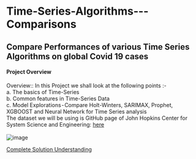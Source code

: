 # Time-Series-Algorithms---Comparisons
## Compare Performances of various Time Series Algorithms on global Covid 19 cases
#### Project Overview <br />
Overview:: In this Project we shall look at the following points :- </br>
a. The basics of Time-Series</br>
b. Common features in Time-Series Data</br>
c. Model Explorations - Compare Holt-Winters, SARIMAX, Prophet, XGBOOST and Neural Network for Time Series analysis</br>
The dataset we will be using is GitHub page of John Hopkins Center for System Science and Engineering: [here](https://medium.com/r/url=https%3A%2F%2Fgithub.com%2FCSSEGISandData%2FCOVID-19%2Ftree%2Fmaster%2Fcsse_covid_19_data%2Fcsse_covid_19_time_series)
<br />
<br />
![image](https://cdn-images-1.medium.com/max/1200/0*5Z8n3JPFJSNbkFjD.jpeg)

[Complete Solution Understanding](https://medium.com/@pushpendrasinghcod/time-series-algorithms-general-comparisons-5bcff88ec112)

